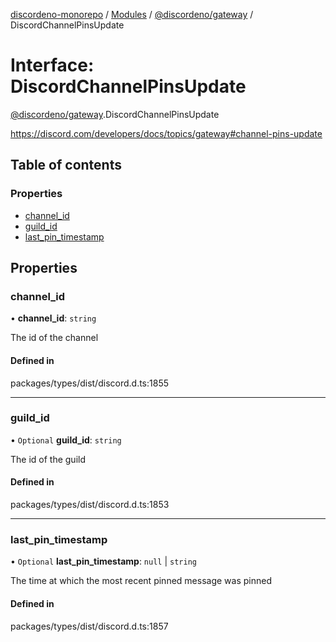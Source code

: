 [discordeno-monorepo](../README.md) / [Modules](../modules.md) / [@discordeno/gateway](../modules/discordeno_gateway.md) / DiscordChannelPinsUpdate

# Interface: DiscordChannelPinsUpdate

[@discordeno/gateway](../modules/discordeno_gateway.md).DiscordChannelPinsUpdate

https://discord.com/developers/docs/topics/gateway#channel-pins-update

## Table of contents

### Properties

- [channel_id](discordeno_gateway.DiscordChannelPinsUpdate.md#channel_id)
- [guild_id](discordeno_gateway.DiscordChannelPinsUpdate.md#guild_id)
- [last_pin_timestamp](discordeno_gateway.DiscordChannelPinsUpdate.md#last_pin_timestamp)

## Properties

### channel_id

• **channel_id**: `string`

The id of the channel

#### Defined in

packages/types/dist/discord.d.ts:1855

---

### guild_id

• `Optional` **guild_id**: `string`

The id of the guild

#### Defined in

packages/types/dist/discord.d.ts:1853

---

### last_pin_timestamp

• `Optional` **last_pin_timestamp**: `null` \| `string`

The time at which the most recent pinned message was pinned

#### Defined in

packages/types/dist/discord.d.ts:1857
